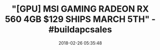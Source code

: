 ---
title: '"[GPU] MSI GAMING RADEON RX 560 4GB $129 SHIPS MARCH 5TH" - #buildapcsales'
name: >-
  MSI Gaming Radeon RX 560 128-bit 4GB GDRR5 DirectX 12 VR Ready CFX Graphcis
  Card (RX 560 AERO ITX 4G OC)
date: '2018-02-26 05:35:48'
buy_now: >-
  https://www.amazon.com/MSI-RX-560-AERO-ITX/dp/B072J422CZ?psc=1&SubscriptionId=AKIAIA5RBQIWQVTCUEUQ&tag=coldcutdeals-20&linkCode=xm2&camp=2025&creative=165953&creativeASIN=B072J422CZ
description_markdown: >+
  MSI Gaming Radeon RX 560 128-bit 4GB GDRR5 DirectX 12 VR Ready CFX Graphcis
  Card (RX 560 AERO ITX 4G OC)

    - Chipset: AMD Radeon RX 560

    - Video Memory: 4GB GDDR5

    - Memory Clock: 7000 MHz; Interface: PCI Express x16 3.0

    - DisplayPort/HDMI/DL-DVI-D. Aluminum core for higher stability

    - Please Note: kindly refer the user guide before use

tweet_id_str: '967996599535366150'
price: $129.99
you_save: ''
asin: B072J422CZ
image: 'https://images-na.ssl-images-amazon.com/images/I/51zfSvsTudL.jpg'

---